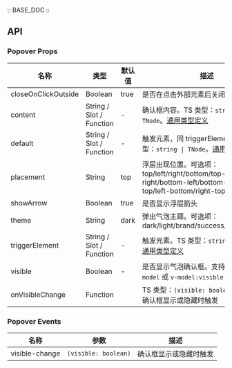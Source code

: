 :: BASE_DOC ::

## API

### Popover Props

名称 | 类型 | 默认值 | 描述 | 必传
-- | -- | -- | -- | --
closeOnClickOutside | Boolean | true | 是否在点击外部元素后关闭菜单  | N
content | String / Slot / Function | - | 确认框内容。TS 类型：`string \| TNode`。[通用类型定义](https://github.com/Tencent/tdesign-mobile-vue/blob/develop/src/common.ts) | N
default | String / Slot / Function | - | 触发元素，同 triggerElement。TS 类型：`string \| TNode`。[通用类型定义](https://github.com/Tencent/tdesign-mobile-vue/blob/develop/src/common.ts) | N
placement | String | top | 浮层出现位置。可选项：top/left/right/bottom/top-left/top-right/bottom-left/bottom-right/left-top/left-bottom/right-top/right-bottom | N
showArrow | Boolean | true | 是否显示浮层箭头 | N
theme | String | dark | 弹出气泡主题。可选项：dark/light/brand/success/warning/error | N
triggerElement | String / Slot / Function | - | 触发元素。TS 类型：`string \| TNode`。[通用类型定义](https://github.com/Tencent/tdesign-mobile-vue/blob/develop/src/common.ts) | N
visible | Boolean | - | 是否显示气泡确认框。支持语法糖 `v-model` 或 `v-model:visible` | N
onVisibleChange | Function |  | TS 类型：`(visible: boolean) => void`<br/>确认框显示或隐藏时触发 | N

### Popover Events

名称 | 参数 | 描述
-- | -- | --
visible-change | `(visible: boolean)` | 确认框显示或隐藏时触发
